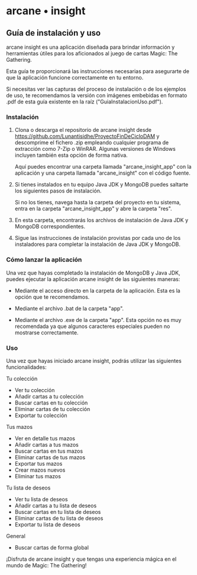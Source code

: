 
# arcane • insight

## Guía de instalación y uso

arcane insight es una aplicación diseñada para brindar información y herramientas útiles para los aficionados al juego de cartas Magic: The Gathering.

Esta guía te proporcionará las instrucciones necesarias para asegurarte de que la aplicación funcione correctamente en tu entorno.

Si necesitas ver las capturas del proceso de instalación o de los ejemplos de uso, te recomendamos la versión con imágenes embebidas en formato .pdf de esta guía existente en la raíz ("GuiaInstalacionUso.pdf").

### Instalación

1. Clona o descarga el repositorio de arcane insight desde https://github.com/Lunantisidhe/ProyectoFinDeCicloDAM y descomprime el fichero .zip empleando cualquier programa de extracción como 7-Zip o WinRAR. Algunas versiones de Windows incluyen también esta opción de forma nativa.

    Aquí puedes encontrar una carpeta llamada "arcane_insight_app" con la aplicación y una carpeta llamada "arcane_insight" con el código fuente.

2. Si tienes instalados en tu equipo Java JDK y MongoDB puedes saltarte los siguientes pasos de instalación.

    Si no los tienes, navega hasta la carpeta del proyecto en tu sistema, entra en la carpeta "arcane_insight_app" y abre la carpeta "res".

3. En esta carpeta, encontrarás los archivos de instalación de Java JDK y MongoDB correspondientes.

4. Sigue las instrucciones de instalación provistas por cada uno de los instaladores para completar la instalación de Java JDK y MongoDB.

### Cómo lanzar la aplicación

Una vez que hayas completado la instalación de MongoDB y Java JDK, puedes ejecutar la aplicación arcane insight de las siguientes maneras:

- Mediante el acceso directo en la carpeta de la aplicación. Esta es la opción que te recomendamos.

- Mediante el archivo .bat de la carpeta "app".

- Mediante el archivo .exe de la carpeta "app". Esta opción no es muy recomendada ya que algunos caracteres especiales pueden no mostrarse correctamente.

### Uso

Una vez que hayas iniciado arcane insight, podrás utilizar las siguientes funcionalidades:

Tu colección
- Ver tu colección
- Añadir cartas a tu colección
- Buscar cartas en tu colección
- Eliminar cartas de tu colección
- Exportar tu colección  
  
Tus mazos
- Ver en detalle tus mazos
- Añadir cartas a tus mazos
- Buscar cartas en tus mazos
- Eliminar cartas de tus mazos
- Exportar tus mazos
- Crear mazos nuevos
- Eliminar tus mazos  
  
Tu lista de deseos
- Ver tu lista de deseos
- Añadir cartas a tu lista de deseos
- Buscar cartas en tu lista de deseos
- Eliminar cartas de tu lista de deseos
- Exportar tu lista de deseos  
   
General
- Buscar cartas de forma global
   
¡Disfruta de arcane insight y que tengas una experiencia mágica en el mundo de Magic: The Gathering!
